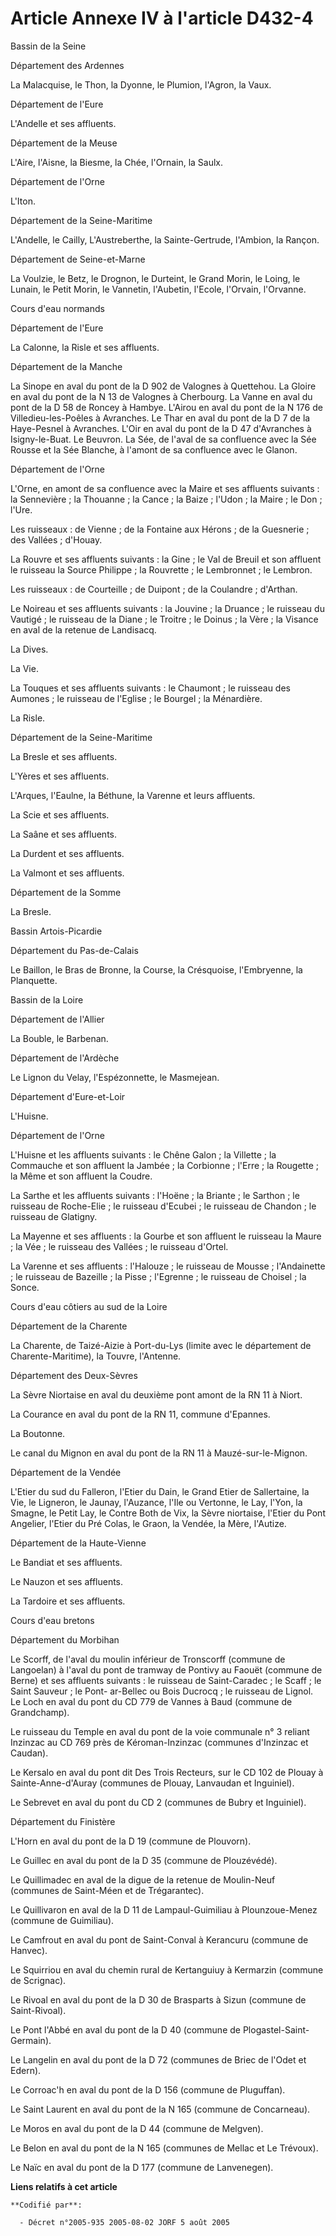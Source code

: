 # Article Annexe IV à l'article D432-4

Bassin de la Seine

Département des Ardennes

La Malacquise, le Thon, la Dyonne, le Plumion, l'Agron, la Vaux.

Département de l'Eure

L'Andelle et ses affluents.

Département de la Meuse

L'Aire, l'Aisne, la Biesme, la Chée, l'Ornain, la Saulx.

Département de l'Orne

L'Iton.

Département de la Seine-Maritime

L'Andelle, le Cailly, L'Austreberthe, la Sainte-Gertrude, l'Ambion, la Rançon.

Département de Seine-et-Marne

La Voulzie, le Betz, le Drognon, le Durteint, le Grand Morin, le Loing, le Lunain, le Petit Morin, le Vannetin, l'Aubetin,
l'Ecole, l'Orvain, l'Orvanne.

Cours d'eau normands

Département de l'Eure

La Calonne, la Risle et ses affluents.

Département de la Manche

La Sinope en aval du pont de la D 902 de Valognes à Quettehou. La Gloire en aval du pont de la N 13 de Valognes à Cherbourg.
La Vanne en aval du pont de la D 58 de Roncey à Hambye. L'Airou en aval du pont de la N 176 de Villedieu-les-Poêles à
Avranches. Le Thar en aval du pont de la D 7 de la Haye-Pesnel à Avranches. L'Oir en aval du pont de la D 47 d'Avranches à
Isigny-le-Buat. Le Beuvron. La Sée, de l'aval de sa confluence avec la Sée Rousse et la Sée Blanche, à l'amont de sa
confluence avec le Glanon.

Département de l'Orne

L'Orne, en amont de sa confluence avec la Maire et ses affluents suivants : la Sennevière ; la Thouanne ; la Cance ; la
Baize ; l'Udon ; la Maire ; le Don ; l'Ure.

Les ruisseaux : de Vienne ; de la Fontaine aux Hérons ; de la Guesnerie ; des Vallées ; d'Houay.

La Rouvre et ses affluents suivants : la Gine ; le Val de Breuil et son affluent le ruisseau la Source Philippe ; la
Rouvrette ; le Lembronnet ; le Lembron.

Les ruisseaux : de Courteille ; de Duipont ; de la Coulandre ; d'Arthan.

Le Noireau et ses affluents suivants : la Jouvine ; la Druance ; le ruisseau du Vautigé ; le ruisseau de la Diane ; le
Troitre ; le Doinus ; la Vère ; la Visance en aval de la retenue de Landisacq.

La Dives.

La Vie.

La Touques et ses affluents suivants : le Chaumont ; le ruisseau des Aumones ; le ruisseau de l'Eglise ; le Bourgel ; la
Ménardière.

La Risle.

Département de la Seine-Maritime

La Bresle et ses affluents.

L'Yères et ses affluents.

L'Arques, l'Eaulne, la Béthune, la Varenne et leurs affluents.

La Scie et ses affluents.

La Saâne et ses affluents.

La Durdent et ses affluents.

La Valmont et ses affluents.

Département de la Somme

La Bresle.

Bassin Artois-Picardie

Département du Pas-de-Calais

Le Baillon, le Bras de Bronne, la Course, la Crésquoise, l'Embryenne, la Planquette.

Bassin de la Loire

Département de l'Allier

La Bouble, le Barbenan.

Département de l'Ardèche

Le Lignon du Velay, l'Espézonnette, le Masmejean.

Département d'Eure-et-Loir

L'Huisne.

Département de l'Orne

L'Huisne et les affluents suivants : le Chêne Galon ; la Villette ; la Commauche et son affluent la Jambée ; la Corbionne ;
l'Erre ; la Rougette ; la Même et son affluent la Coudre.

La Sarthe et les affluents suivants : l'Hoëne ; la Briante ; le Sarthon ; le ruisseau de Roche-Elie ; le ruisseau d'Ecubei ;
le ruisseau de Chandon ; le ruisseau de Glatigny.

La Mayenne et ses affluents : la Gourbe et son affluent le ruisseau la Maure ; la Vée ; le ruisseau des Vallées ; le ruisseau
d'Ortel.

La Varenne et ses affluents : l'Halouze ; le ruisseau de Mousse ; l'Andainette ; le ruisseau de Bazeille ; la Pisse ;
l'Egrenne ; le ruisseau de Choisel ; la Sonce.

Cours d'eau côtiers au sud de la Loire

Département de la Charente

La Charente, de Taizé-Aizie à Port-du-Lys (limite avec le département de Charente-Maritime), la Touvre, l'Antenne.

Département des Deux-Sèvres

La Sèvre Niortaise en aval du deuxième pont amont de la RN 11 à Niort.

La Courance en aval du pont de la RN 11, commune d'Epannes.

La Boutonne.

Le canal du Mignon en aval du pont de la RN 11 à Mauzé-sur-le-Mignon.

Département de la Vendée

L'Etier du sud du Falleron, l'Etier du Dain, le Grand Etier de Sallertaine, la Vie, le Ligneron, le Jaunay, l'Auzance, l'Ile
ou Vertonne, le Lay, l'Yon, la Smagne, le Petit Lay, le Contre Both de Vix, la Sèvre niortaise, l'Etier du Pont Angelier,
l'Etier du Pré Colas, le Graon, la Vendée, la Mère, l'Autize.

Département de la Haute-Vienne

Le Bandiat et ses affluents.

Le Nauzon et ses affluents.

La Tardoire et ses affluents.

Cours d'eau bretons

Département du Morbihan

Le Scorff, de l'aval du moulin inférieur de Tronscorff (commune de Langoelan) à l'aval du pont de tramway de Pontivy au
Faouët (commune de Berne) et ses affluents suivants : le ruisseau de Saint-Caradec ; le Scaff ; le Saint Sauveur ; le Pont-
ar-Bellec ou Bois Ducrocq ; le ruisseau de Lignol. Le Loch en aval du pont du CD 779 de Vannes à Baud (commune de
Grandchamp).

Le ruisseau du Temple en aval du pont de la voie communale n° 3 reliant Inzinzac au CD 769 près de Kéroman-Inzinzac (communes
d'Inzinzac et Caudan).

Le Kersalo en aval du pont dit Des Trois Recteurs, sur le CD 102 de Plouay à Sainte-Anne-d'Auray (communes de Plouay,
Lanvaudan et Inguiniel).

Le Sebrevet en aval du pont du CD 2 (communes de Bubry et Inguiniel).

Département du Finistère

L'Horn en aval du pont de la D 19 (commune de Plouvorn).

Le Guillec en aval du pont de la D 35 (commune de Plouzévédé).

Le Quillimadec en aval de la digue de la retenue de Moulin-Neuf (communes de Saint-Méen et de Trégarantec).

Le Quillivaron en aval de la D 11 de Lampaul-Guimiliau à Plounzoue-Menez (commune de Guimiliau).

Le Camfrout en aval du pont de Saint-Conval à Kerancuru (commune de Hanvec).

Le Squirriou en aval du chemin rural de Kertanguiuy à Kermarzin (commune de Scrignac).

Le Rivoal en aval du pont de la D 30 de Brasparts à Sizun (commune de Saint-Rivoal).

Le Pont l'Abbé en aval du pont de la D 40 (commune de Plogastel-Saint-Germain).

Le Langelin en aval du pont de la D 72 (communes de Briec de l'Odet et Edern).

Le Corroac'h en aval du pont de la D 156 (commune de Pluguffan).

Le Saint Laurent en aval du pont de la N 165 (commune de Concarneau).

Le Moros en aval du pont de la D 44 (commune de Melgven).

Le Belon en aval du pont de la N 165 (communes de Mellac et Le Trévoux).

Le Naïc en aval du pont de la D 177 (commune de Lanvenegen).

**Liens relatifs à cet article**

	**Codifié par**:

	  - Décret n°2005-935 2005-08-02 JORF 5 août 2005

